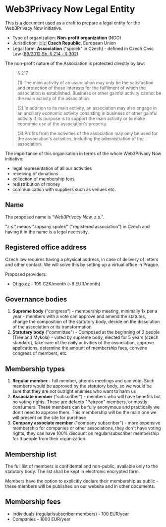 # Web3Privacy Now Legal Entity

This is a document used as a draft to prepare a legal entity for the Web3Privacy Now initiative.

* Type of organization: **Non-profit organization** (NGO)
* Jurisdiction: 🇨🇿 **Czech Republic**, European Union
* Legal form: **Association** ("spolek" in Czech) - defined in Czech Civic Law ([89/2012 Sb. § 214 - § 302](https://www.zakonyprolidi.cz/cs/2012-89#f4579519))

The non-profit nature of the Association is protected directly by law:

> § 217
>
> (1) The main activity of an association may only be the satisfaction and protection of those interests for the fulfilment of which the association is established. Business or other gainful activity cannot be the main activity of the association.
> 
> (2) In addition to its main activity, an association may also engage in an ancillary economic activity consisting in business or other gainful activity if its purpose is to support the main activity or to make economic use of the association's property.
>
> (3) Profits from the activities of the association may only be used for the association's activities, including the administration of the association.

The importance of this organisation in terms of the whole Web3Privacy Now initiative:

* legal representation of all our activities
* receiving of donations
* collection of membership fees
* redistribution of money
* communication with suppliers such as venues etc.

## Name

The proposed name is "*Web3Privacy Now, z.s.*".

"z.s." means "zapsaný spolek" ("registered association") in Czech and having it in the name is a legal necessity.

## Registered office address

Czech law requires having a physical address, in case of delivery of letters and other contact. We will solve this by setting up a virtual office in Prague.

Proposed providers:
- [Ofigo.cz](https://www.ofigo.cz/en/virtual-office/) - 199 CZK/month (~8 EUR/month)

## Governance bodies

1. **Supreme body** ("congress") - membership meeting, minimally 1x per a year - members with a vote can approve and amend the statutes, change the composition of the statutory body, decide on the dissolution of the association or its transformation
2. **Statutary body** ("committee") - Composed at the beginning of 2 people (Tree and Mykola) - voted by supreme body, elected for 5 years (czech standard), take care of the daily activities of the association, approve applications, determine the amount of membership fees, convene congress of members, etc.

## Membership types

1. **Regular member** - full member, attends meetings and can vote. Such members would be approved by the statutory body, so we would be sure that they are not outright enemies who want to harm us
2. **Associate member** ("subscriber") - members who will have benefits but no voting rights. These are defacto "Patreon" members, or mostly consumers. These members can be fully anonymous and practically we don't need to approve them. This membership will be the main one we will present on the site for purchase
3. **Company associate member** ("company subscriber") - more expensive membership for companies or other associations, they don't have voting rights, they can have 100% discount on regular/subscriber membership for 3 people from their organization

## Membership list

The full list of members is confidental and non-public, available only to the statutory body. The list shall be kept in electronic encrypted form.

Members have the option to explicitly declare their membership as public - these members will be published on our website and in other documents.

## Membership fees

* Individuals (regular/subscriber members) - 100 EUR/year
* Companies - 1000 EUR/year
